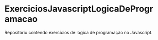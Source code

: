 # ExerciciosJavascriptLogicaDeProgramacao
Repositório contendo exercícios de lógica de programação no Javascript.
